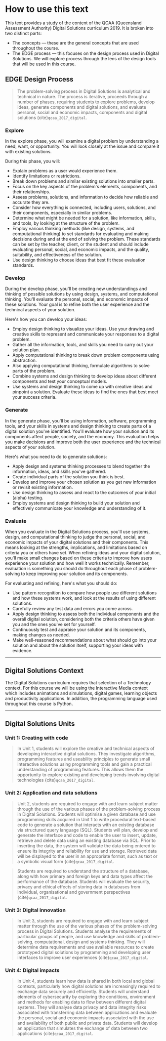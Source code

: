 # How to use this text

This text provides a study of the content of the QCAA (Queensland Assessment Authority) Digital Solutions curriculum 2019. It is broken into two distinct parts:

- The concepts &mdash; these are the general concepts that are used throughout the course.
- The EDGE process &mdash; this focuses on the design process used in Digital Solutions. We will explore process through the lens of the design tools that will be used in this course.

## EDGE Design Process

> The problem-solving process in Digital Solutions is analytical and technical in nature. The process is iterative, proceeds through a number of phases, requiring students to explore problems, develop ideas, generate components and digital solutions, and evaluate personal, social and economic impacts, components and digital solutions {cite}`qcaa_2017_digital`.

### Explore

In the explore phase, you will examine a digital problem by understanding a need, want, or opportunity. You will look closely at the issue and compare it with existing solutions.

During this phase, you will:

- Explain problems as a user would experience them.
- Identify limitations or restrictions.
- Break down problems and similar existing solutions into smaller parts.
- Focus on the key aspects of the problem's elements, components, and their relationships.
- Assess problems, solutions, and information to decide how reliable and accurate they are.
- Consider how everything is connected, including users, solutions, and their components, especially in similar problems.
- Determine what might be needed for a solution, like information, skills, and tools, by looking at the structure of the problem.
- Employ various thinking methods (like design, systems, and computational thinking) to set standards for evaluating and making decisions during and at the end of solving the problem. These standards can be set by the teacher, client, or the student and should include evaluating personal, social, and economic impacts, and the quality, suitability, and effectiveness of the solution.
- Use design thinking to choose ideas that best fit these evaluation standards.

### Develop

During the develop phase, you'll be creating new understandings and thinking of possible solutions by using design, systems, and computational thinking. You'll evaluate the personal, social, and economic impacts of these solutions. Your goal is to refine both the user experience and the technical aspects of your solution.

Here's how you can develop your ideas:

- Employ design thinking to visualize your ideas. Use your drawing and creative skills to represent and communicate your responses to a digital problem.
- Gather all the information, tools, and skills you need to carry out your solution plan.
- Apply computational thinking to break down problem components using abstraction.
- Also applying computational thinking, formulate algorithms to solve parts of the problem.
- Combine systems and design thinking to develop ideas about different components and test your conceptual models.
- Use systems and design thinking to come up with creative ideas and pinpoint a solution. Evaluate these ideas to find the ones that best meet your success criteria.

### Generate

In the generate phase, you'll be using information, software, programming tools, and your skills in systems and design thinking to create parts of a digital solution you've identified. You'll evaluate how your solution and its components affect people, society, and the economy. This evaluation helps you make decisions and improve both the user experience and the technical aspects of your solution.

Here's what you need to do to generate solutions:

- Apply design and systems thinking processes to blend together the information, ideas, and skills you've gathered.
- Create individual parts of the solution you think is best.
- Develop and improve your chosen solution as you get new information or revisit existing information.
- Use design thinking to assess and react to the outcomes of your initial (alpha) testing.
- Employ systems and design thinking to build your solution and effectively communicate your knowledge and understanding of it.

### Evaluate

When you evaluate in the Digital Solutions process, you'll use systems, design, and computational thinking to judge the personal, social, and economic impacts of your digital solutions and their components. This means looking at the strengths, implications, and limitations based on criteria you or others have set. When refining ideas and your digital solution, you'll make small changes based on these criteria to improve how users experience your solution and how well it works technically. Remember, evaluation is something you should do throughout each phase of problem-solving to keep improving your solution and its components.

For evaluating and refining, here's what you should do:

- Use pattern recognition to compare how people use different solutions and how these systems work, and look at the results of using different solutions.
- Carefully review any test data and errors you come across.
- Apply design thinking to assess both the individual components and the overall digital solution, considering both the criteria others have given you and the ones you've set for yourself.
- Continuously test and appraise your solution and its components, making changes as needed.
- Make well-reasoned recommendations about what should go into your solution and about the solution itself, supporting your ideas with evidence.

---

## Digital Solutions Context

The Digital Solutions curriculum requires that selection of a Technology context. For this course we will be using the Interactive Media context which includes animations and simulations, digital games, learning objects and productivity applications. In addition, the programming language used throughout this course is Python.

---

## Digital Solutions Units

### Unit 1: Creating with code

> In Unit 1, students will explore the creative and technical aspects of developing interactive digital solutions. They investigate algorithms, programming features and useability principles to generate small interactive solutions using programming tools and gain a practical understanding of programming features. This allows them the opportunity to explore existing and developing trends involving digital technologies {cite}`qcaa_2017_digital`.

### Unit 2: Application and data solutions

> Unit 2, students are required to engage with and learn subject matter through the use of the various phases of the problem-solving process in Digital Solutions. Students will optimise a given database and use programming skills acquired in Unit 1 to write procedural text-based code to generate a solution that interacts with an existing database via structured query language (SQL). Students will plan, develop and generate the interface and code to enable the user to insert, update, retrieve and delete data using an existing database via SQL. Prior to inserting the data, the system will validate the data being entered to ensure its integrity and reliability for use and storage. Retrieved data will be displayed to the user in an appropriate format, such as text or a symbolic visual form {cite}`qcaa_2017_digital`.

> Students are required to understand the structure of a database, along with how primary and foreign keys and data types affect the performance of the database. Students will evaluate the security, privacy and ethical effects of storing data in databases from individual, organisational and government perspectives {cite}`qcaa_2017_digital`.

### Unit 3: Digital innovation

> In Unit 3, students are required to engage with and learn subject matter through the use of the various phases of the problem-solving process in Digital Solutions. Students analyse the requirements of particular groups of people, and use knowledge and skills of problem-solving, computational, design and systems thinking. They will determine data requirements and use available resources to create prototyped digital solutions by programming and developing user interfaces to improve user experiences {cite}`qcaa_2017_digital`.

### Unit 4: Digital impacts

> In Unit 4, students learn how data is shared in both local and global contexts, particularly how digital solutions are increasingly required to exchange data securely and efficiently. Students will understand elements of cybersecurity by exploring the conditions, environment and methods for enabling data to flow between different digital systems. They will analyse data privacy and data integrity risks associated with transferring data between applications and evaluate the personal, social and economic impacts associated with the use and availability of both public and private data. Students will develop an application that simulates the exchange of data between two applications {cite}`qcaa_2017_digital`.

